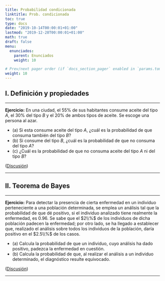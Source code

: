 ```yaml
---
title: Probabilidad condicionada
linktitle: Prob. condicionada
toc: true
type: docs
date: "2019-10-14T00:00:01+01:00"
lastmod: "2019-12-28T00:00:01+01:00"
math: true
draft: false
menu:
  enunciados:
    parent: Enunciados
    weight: 10

# Prev/next pager order (if `docs_section_pager` enabled in `params.toml`)
weight: 10
---
```


## I. Definición y propiedades

---

**Ejercicio:** En una ciudad, el $55\%$ de sus habitantes consume aceite del tipo $A$, el $30\%$ del tipo $B$ y el $20\%$ de ambos tipos de aceite. Se escoge una persona al azar.

- (a) Si esta consume aceite del tipo $A$, ¿cuál es la probabilidad de que consuma también del tipo $B$?
- (b) Si consume del tipo $B$, ¿cuál es la probabilidad de que no consuma del tipo $A$?
- (c\) ¿Cuál es la probabilidad de que no consuma aceite del tipo $A$ ni del tipo $B$?

([Discusión](/2019/10/14/enunciados-propuestos-x/))

---

## II. Teorema de Bayes

---

**Ejercicio:** Para detectar la presencia de cierta enfermedad en un individuo perteneciente a una población determinada, se emplea un análisis tal que la probabilidad de que dé positivo, si el individuo analizado tiene realmente la enfermedad, es $0.96$. Se sabe que el $2\\%$ de los individuos de dicha población padecen la enfermedad; por otro lado, se ha llegado a establecer que, realizado el análisis sobre todos los individuos de la población, daría positivo en el $2.5\\%$ de los casos.

- (a) Calcula la probabilidad de que un individuo, cuyo análisis ha dado positivo, padezca la enfermedad en cuestión.
- (b) Calcula la probabilidad de que, al realizar el análisis a un individuo determinado, el diagnóstico resulte equivocado.

([Discusión](/2019/12/28/enunciados-propuestos-xxvii/))

---
